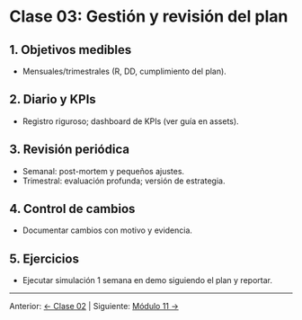 # Clase 03: Gestión y revisión del plan

## 1. Objetivos medibles
- Mensuales/trimestrales (R, DD, cumplimiento del plan).

## 2. Diario y KPIs
- Registro riguroso; dashboard de KPIs (ver guía en assets).

## 3. Revisión periódica
- Semanal: post-mortem y pequeños ajustes.
- Trimestral: evaluación profunda; versión de estrategia.

## 4. Control de cambios
- Documentar cambios con motivo y evidencia.

## 5. Ejercicios
- Ejecutar simulación 1 semana en demo siguiendo el plan y reportar.

---
Anterior: [← Clase 02](Clase_02_Definicion_de_Reglas_y_Criterios.md) | Siguiente: [Módulo 11 →](../11_Inversion_a_Largo_Plazo_y_Portafolios/README.md)
